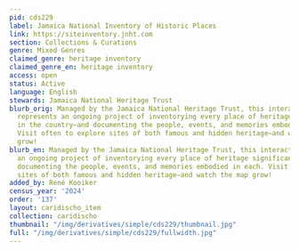 ```yaml
---
pid: cds229
label: Jamaica National Inventory of Historic Places
link: https://siteinventory.jnht.com
section: Collections & Curations
genre: Mixed Genres
claimed_genre: heritage inventory
claimed_genre_en: heritage inventory
access: open
status: Active
language: English
stewards: Jamaica National Heritage Trust
blurb_orig: Managed by the Jamaica National Heritage Trust, this interactive site
  represents an ongoing project of inventorying every place of heritage significance
  in the country—and documenting the people, events, and memories embodied in each.
  Visit often to explore sites of both famous and hidden heritage—and watch the map
  grow!
blurb_en: Managed by the Jamaica National Heritage Trust, this interactive site represents
  an ongoing project of inventorying every place of heritage significance in the country—and
  documenting the people, events, and memories embodied in each. Visit often to explore
  sites of both famous and hidden heritage—and watch the map grow!
added_by: René Kooiker
census_year: '2024'
order: '137'
layout: caridischo_item
collection: caridischo
thumbnail: "/img/derivatives/simple/cds229/thumbnail.jpg"
full: "/img/derivatives/simple/cds229/fullwidth.jpg"
---
```

